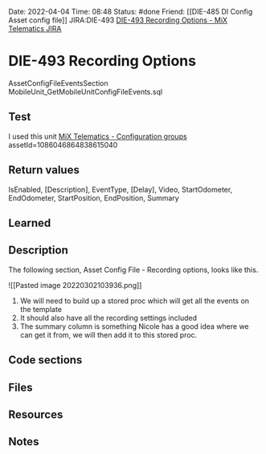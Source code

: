 Date: 2022-04-04 Time: 08:48
Status: #done
Friend: [[DIE-485 DI Config Asset config file]]
JIRA:DIE-493
[DIE-493 Recording Options - MiX Telematics JIRA](https://jira.mixtelematics.com/browse/DIE-493)

# DIE-493 Recording Options

AssetConfigFileEventsSection
MobileUnit_GetMobileUnitConfigFileEvents.sql

## Test

I used this unit
[MiX Telematics - Configuration groups](http://localhost/MiXFleet/#/config-admin/configuration-groups/asset/events?assetId=1086046864838615040)
assetId=1086046864838615040

## Return values

IsEnabled,
[Description],
EventType,
[Delay],
Video,
StartOdometer,
EndOdometer,
StartPosition,
EndPosition,
Summary

## Learned

## Description
The following section, Asset Config File - Recording options, looks like this.

![[Pasted image 20220302103936.png]]

1) We will need to build up a stored proc which will get all the events on the template
2) It should also have all the recording settings included
3) The summary column is something Nicole has a good idea where we can get it from, we will then add it to this stored proc.
## Code sections

## Files

## Resources

## Notes

